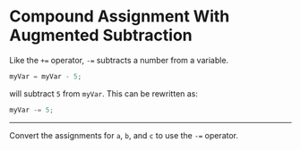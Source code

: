 # Compound Assignment With Augmented Subtraction
Like the `+=` operator, `-=` subtracts a number from a variable.
```js
myVar = myVar - 5;
```
will subtract `5` from `myVar`. This can be rewritten as:
```js
myVar -= 5;
```
---
Convert the assignments for `a`, `b`, and `c` to use the `-=` operator.